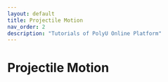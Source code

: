 ```yaml
---
layout: default
title: Projectile Motion
nav_order: 2
description: "Tutorials of PolyU Online Platform"
---
```


# Projectile Motion



